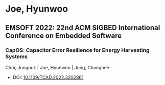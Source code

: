 # Joe, Hyunwoo

## EMSOFT 2022: 22nd ACM SIGBED International Conference on Embedded Software

### CapOS: Capacitor Error Resilience for Energy Harvesting Systems
Choi, Jongouk | Joe, Hyunwoo | Jung, Changhee
* DOI: [10.1109/TCAD.2022.3202861](https://doi.org/10.1109/TCAD.2022.3202861)

